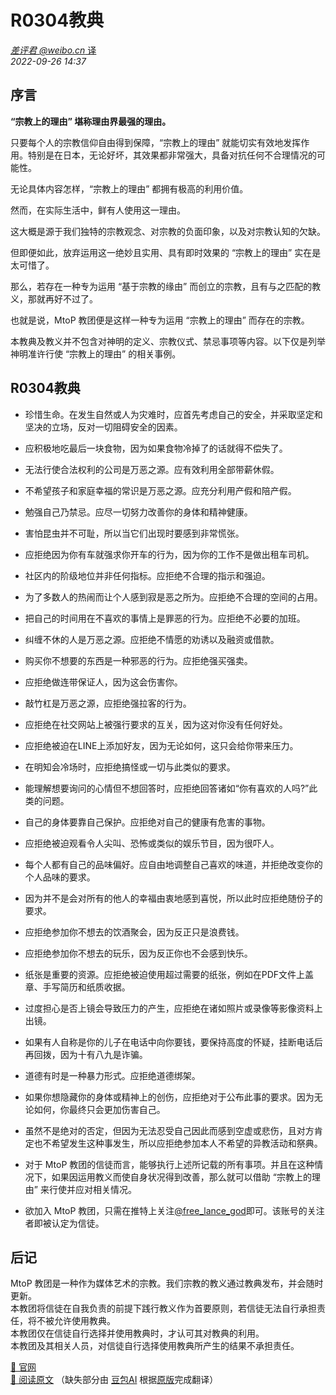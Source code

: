 # R0304教典

[*差评君 @weibo.cn* 译](https://weibo.com/u/5734325998)  
*2022-09-26 14:37*

## 序言

**“宗教上的理由” 堪称理由界最强的理由。**

只要每个人的宗教信仰自由得到保障，“宗教上的理由” 就能切实有效地发挥作用。特别是在日本，无论好坏，其效果都非常强大，具备对抗任何不合理情况的可能性。

无论具体内容怎样，“宗教上的理由” 都拥有极高的利用价值。

然而，在实际生活中，鲜有人使用这一理由。

这大概是源于我们独特的宗教观念、对宗教的负面印象，以及对宗教认知的欠缺。

但即便如此，放弃运用这一绝妙且实用、具有即时效果的 “宗教上的理由” 实在是太可惜了。

那么，若存在一种专为运用 “基于宗教的缘由” 而创立的宗教，且有与之匹配的教义，那就再好不过了。

也就是说，MtoP 教团便是这样一种专为运用 “宗教上的理由” 而存在的宗教。

本教典及教义并不包含对神明的定义、宗教仪式、禁忌事项等内容。以下仅是列举神明准许行使 “宗教上的理由” 的相关事例。

## R0304教典

- 珍惜生命。在发生自然或人为灾难时，应首先考虑自己的安全，并采取坚定和坚决的立场，反对一切阻碍安全的因素。

- 应积极地吃最后一块食物，因为如果食物冷掉了的话就得不偿失了。

- 无法行使合法权利的公司是万恶之源。应有效利用全部带薪休假。

- 不希望孩子和家庭幸福的常识是万恶之源。应充分利用产假和陪产假。

- 勉强自己乃禁忌。应尽一切努力改善你的身体和精神健康。

- 害怕昆虫并不可耻，所以当它们出现时要感到非常慌张。

- 应拒绝因为你有车就强求你开车的行为，因为你的工作不是做出租车司机。

- 社区内的阶级地位并非任何指标。应拒绝不合理的指示和强迫。

- 为了多数人的热闹而让个人感到寂是恶之所为。应拒绝不合理的空间的占用。

- 把自己的时间用在不喜欢的事情上是罪恶的行为。应拒绝不必要的加班。

- 纠缠不休的人是万恶之源。应拒绝不情愿的劝诱以及融资或借款。

- 购买你不想要的东西是一种邪恶的行为。应拒绝强买强卖。

- 应拒绝做连带保证人，因为这会伤害你。

- 敲竹杠是万恶之源，应拒绝强拉客的行为。

- 应拒绝在社交网站上被强行要求的互关，因为这对你没有任何好处。

- 应拒绝被迫在LINE上添加好友，因为无论如何，这只会给你带来压力。

- 在明知会冷场时，应拒绝搞怪或一切与此类似的要求。

- 能理解想要询问的心情但不想回答时，应拒绝回答诸如“你有喜欢的人吗?”此类的问题。

- 自己的身体要靠自己保护。应拒绝对自己的健康有危害的事物。

- 应拒绝被迫观看令人尖叫、恐怖或类似的娱乐节目，因为很吓人。

- 每个人都有自己的品味偏好。应自由地调整自己喜欢的味道，并拒绝改变你的个人品味的要求。

- 因为并不是会对所有的他人的幸福由衷地感到喜悦，所以此时应拒绝随份子的要求。

- 应拒绝参加你不想去的饮酒聚会，因为反正只是浪费钱。

- 应拒绝参加你不想去的玩乐，因为反正你也不会感到快乐。

- 纸张是重要的资源。应拒绝被迫使用超过需要的纸张，例如在PDF文件上盖章、手写简历和纸质收据。

- 过度担心是否上镜会导致压力的产生，应拒绝在诸如照片或录像等影像资料上出镜。

- 如果有人自称是你的儿子在电话中向你要钱，要保持高度的怀疑，挂断电话后再回拨，因为十有八九是诈骗。

- 道德有时是一种暴力形式。应拒绝道德绑架。

- 如果你想隐藏你的身体或精神上的创伤，应拒绝对于公布此事的要求。因为无论如何，你最终只会更加伤害自己。

- 虽然不是绝对的否定，但因为无法忍受自己因此而感到空虚或悲伤，且对方肯定也不希望发生这种事发生，所以应拒绝参加本人不希望的异教活动和祭典。

- 对于 MtoP 教团的信徒而言，能够执行上述所记载的所有事项。并且在这种情况下，如果因运用教义而使自身状况得到改善，那么就可以借助 “宗教上的理由” 来行使并应对相关情况。

- 欲加入 MtoP 教团，只需在推特上关注[@free_lance_god](https://x.com/free_lance_god?t=L5vDVnYewPjrUHKD7OHkvw&s=09)即可。该账号的关注者即被认定为信徒。 

## 后记

MtoP 教团是一种作为媒体艺术的宗教。我们宗教的教义通过教典发布，并会随时更新。  
本教团将信徒在自我负责的前提下践行教义作为首要原则，若信徒无法自行承担责任，将不被允许使用教典。  
本教团仅在信徒自行选择并使用教典时，才认可其对教典的利用。  
本教团及其相关人员，对信徒自行选择使用教典所产生的结果不承担责任。  

[🔗 官网](https://mtop.live/)  
[🔗 阅读原文](http://m.weibo.cn/status/4817958268834590?) （缺失部分由 [豆包AI](https://www.doubao.com) 根据[原版](https://note.com/hisanomotohiro/n/n740dcffc9b5a)完成翻译）